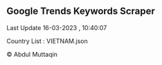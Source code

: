 

## Google Trends Keywords Scraper 
 
Last Update 16-03-2023 , 10:40:07

Country List :
VIETNAM.json



© Abdul Muttaqin 

